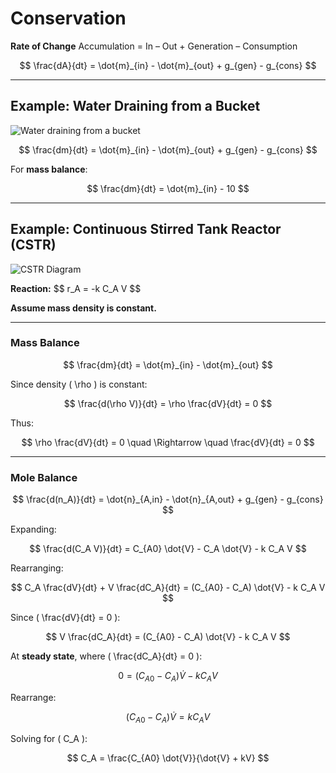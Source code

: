 # Conservation

**Rate of Change** Accumulation = In – Out + Generation – Consumption

$$
\frac{dA}{dt} = \dot{m}_{in} - \dot{m}_{out} + g_{gen} - g_{cons}
$$

______________________________________________________________________

## **Example: Water Draining from a Bucket**

![Water draining from a bucket](./image.png)

$$
\frac{dm}{dt} = \dot{m}_{in} - \dot{m}_{out} + g_{gen} - g_{cons}
$$

For **mass balance**:

$$
\frac{dm}{dt} = \dot{m}_{in} - 10
$$

______________________________________________________________________

## **Example: Continuous Stirred Tank Reactor (CSTR)**

![CSTR Diagram](./image.png)

**Reaction:** \$$
r_A = -k C_A V
$\$

**Assume mass density is constant.**

______________________________________________________________________

### **Mass Balance**

$$
\frac{dm}{dt} = \dot{m}_{in} - \dot{m}_{out}
$$

Since density ( \\rho ) is constant:

$$
\frac{d(\rho V)}{dt} = \rho \frac{dV}{dt} = 0
$$

Thus:

$$
\rho \frac{dV}{dt} = 0 \quad \Rightarrow \quad \frac{dV}{dt} = 0
$$

______________________________________________________________________

### **Mole Balance**

$$
\frac{d(n_A)}{dt} = \dot{n}_{A,in} - \dot{n}_{A,out} + g_{gen} - g_{cons}
$$

Expanding:

$$
\frac{d(C_A V)}{dt} = C_{A0} \dot{V} - C_A \dot{V} - k C_A V
$$

Rearranging:

$$
C_A \frac{dV}{dt} + V \frac{dC_A}{dt} = (C_{A0} - C_A) \dot{V} - k C_A V
$$

Since ( \\frac\{dV}\{dt} = 0 ):

$$
V \frac{dC_A}{dt} = (C_{A0} - C_A) \dot{V} - k C_A V
$$

At **steady state**, where ( \\frac\{dC_A}\{dt} = 0 ):

$$
0 = (C_{A0} - C_A) \dot{V} - k C_A V
$$

Rearrange:

$$
(C_{A0} - C_A) \dot{V} = k C_A V
$$

Solving for ( C_A ):

$$
C_A = \frac{C_{A0} \dot{V}}{\dot{V} + kV}
$$
